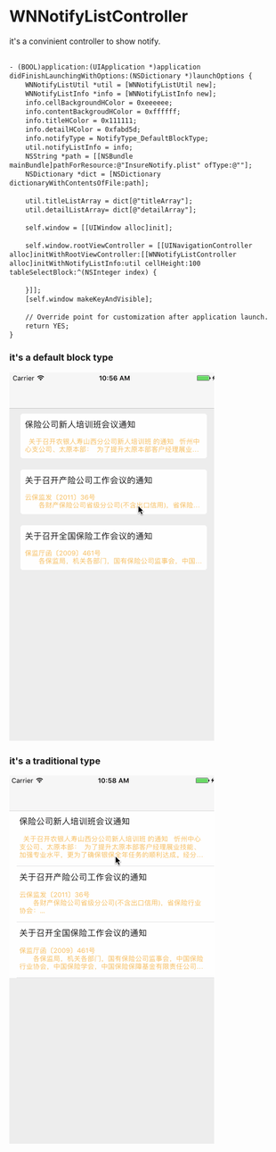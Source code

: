 # WNNotifyListController
it's a convinient controller to show notify.
## 

```
- (BOOL)application:(UIApplication *)application didFinishLaunchingWithOptions:(NSDictionary *)launchOptions {
    WNNotifyListUtil *util = [WNNotifyListUtil new];
    WNNotifyListInfo *info = [WNNotifyListInfo new];
    info.cellBackgroundHColor = 0xeeeeee;
    info.contentBackgroudHColor = 0xffffff;
    info.titleHColor = 0x111111;
    info.detailHColor = 0xfabd5d;
    info.notifyType = NotifyType_DefaultBlockType;
    util.notifyListInfo = info;
    NSString *path = [[NSBundle mainBundle]pathForResource:@"InsureNotify.plist" ofType:@""];
    NSDictionary *dict = [NSDictionary dictionaryWithContentsOfFile:path];
    
    util.titleListArray = dict[@"titleArray"];
    util.detailListArray= dict[@"detailArray"];
    
    self.window = [[UIWindow alloc]init];
    
    self.window.rootViewController = [[UINavigationController alloc]initWithRootViewController:[[WNNotifyListController alloc]initWithNotifyListInfo:util cellHeight:100 tableSelectBlock:^(NSInteger index) {
        
    }]];
    [self.window makeKeyAndVisible];

    // Override point for customization after application launch.
    return YES;
}
```
### it's a default block type
![image](https://raw.githubusercontent.com/WeinanHu/WNNotifyListController/master/type_b.gif)
### it's a traditional type
![image](https://raw.githubusercontent.com/WeinanHu/WNNotifyListController/master/type_t.gif)
